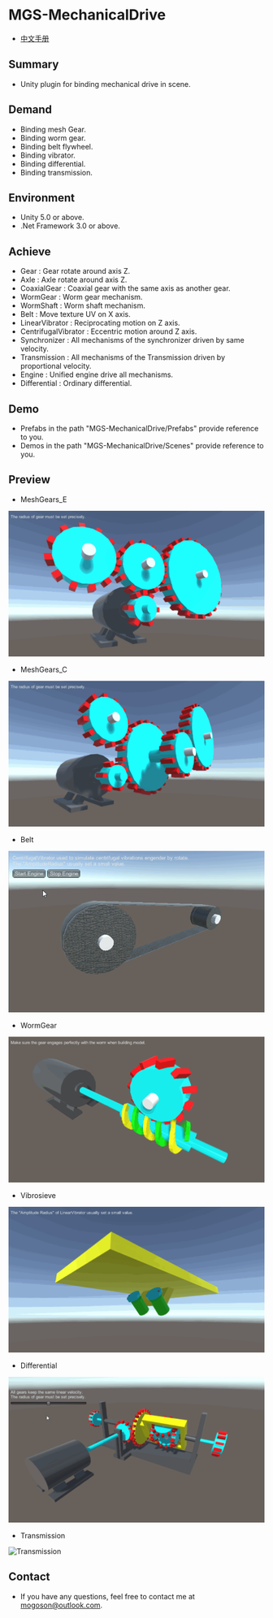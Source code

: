 ﻿# MGS-MechanicalDrive
- [中文手册](./README_ZH.md)

## Summary
- Unity plugin for binding mechanical drive in scene.

## Demand
- Binding mesh Gear.
- Binding worm gear.
- Binding belt flywheel.
- Binding vibrator.
- Binding differential.
- Binding transmission.

## Environment
- Unity 5.0 or above.
- .Net Framework 3.0 or above.

## Achieve
- Gear : Gear rotate around axis Z.
- Axle : Axle rotate around axis Z.
- CoaxialGear : Coaxial gear with the same axis as another gear.
- WormGear : Worm gear mechanism.
- WormShaft : Worm shaft mechanism.
- Belt : Move texture UV on X axis.
- LinearVibrator : Reciprocating motion on Z axis.
- CentrifugalVibrator : Eccentric motion around Z axis.
- Synchronizer : All mechanisms of the synchronizer driven by same
   velocity.
- Transmission : All mechanisms of the Transmission driven by
   proportional velocity.
- Engine : Unified engine drive all mechanisms. 
- Differential : Ordinary differential.

## Demo
- Prefabs in the path "MGS-MechanicalDrive/Prefabs" provide reference to you.
- Demos in the path "MGS-MechanicalDrive/Scenes" provide reference to you.

## Preview
- MeshGears_E

![MeshGears_E](./Attachments/README_Image/MeshGears_E.gif)

- MeshGears_C

![MeshGears_C](./Attachments/README_Image/MeshGears_C.gif)

- Belt

![Belt](./Attachments/README_Image/Belt.gif)

- WormGear

![WormGear](./Attachments/README_Image/WormGear.gif)

- Vibrosieve

![Vibrosieve](./Attachments/README_Image/Vibrosieve.gif)

- Differential

![Differential](./Attachments/README_Image/Differential.gif)

- Transmission

![Transmission](./Attachments/README_Image/Transmission.gif)

## Contact
- If you have any questions, feel free to contact me at mogoson@outlook.com.